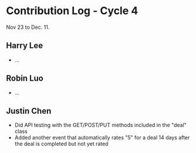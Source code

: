 # Contribution Log - Cycle 4
Nov 23 to Dec. 11.

## Harry Lee
* ...

## Robin Luo
* ...

## Justin Chen
* Did API testing with the GET/POST/PUT methods included in the "deal" class
* Added another event that automatically rates "5" for a deal 14 days after the deal is completed but not yet rated
